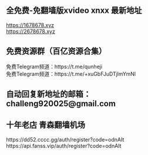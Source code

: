 
<h2>全免费-免翻墙版xvideo xnxx 最新地址</h2>  

https://1678678.xyz </br>
https://2678678.xyz
  
  


  
  

<h2>免费资源群（百亿资源合集）</h2>  
免费Telegram频道：https://t.me/qunheji </br>
免费Telegram频道：https://t.me/+xuGbFJuDTjlmYmNl  
  

  
  
  
<h2>自动回复新地址的邮箱：challeng920025@gmail.com</h2>  
<h2>十年老店 青森翻墙机场</h2>  
https://dd52.cccc.gg/auth/register?code=odnAIt  </br>
https://api.fanss.vip/auth/register?code=odnAIt  
